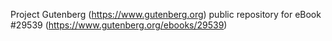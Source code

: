 Project Gutenberg (https://www.gutenberg.org) public repository for eBook #29539 (https://www.gutenberg.org/ebooks/29539)
